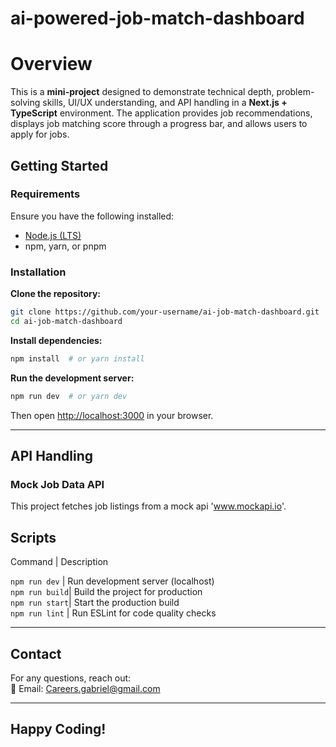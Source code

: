 # ai-powered-job-match-dashboard

# Overview      
This is a **mini-project** designed to demonstrate technical depth, problem-solving skills, UI/UX understanding, and API handling in a **Next.js + TypeScript** environment. The application provides job recommendations, displays job matching score through a progress bar, and allows users to apply for jobs.



## Getting Started  

### Requirements  
Ensure you have the following installed:  
- [Node.js (LTS)](https://nodejs.org/)  
- npm, yarn, or pnpm  

### Installation  

 **Clone the repository:**  
```sh
git clone https://github.com/your-username/ai-job-match-dashboard.git
cd ai-job-match-dashboard
```

**Install dependencies:**  
```sh
npm install  # or yarn install
```

 **Run the development server:**  
```sh
npm run dev  # or yarn dev
```
Then open [http://localhost:3000](http://localhost:3000) in your browser.

---

## API Handling  

### Mock Job Data API  
This project fetches job listings from a mock api 'www.mockapi.io'.


##  Scripts  
 Command         | Description                           

 `npm run dev`  | Run development server (localhost)   
 `npm run build`| Build the project for production     
 `npm run start`| Start the production build           
 `npm run lint` | Run ESLint for code quality checks   

---



##  Contact  
For any questions, reach out:  
📧 Email: [Careers.gabriel@gmail.com](mailto:Careers.gabriel@gmail.com)  

---

## Happy Coding! 

